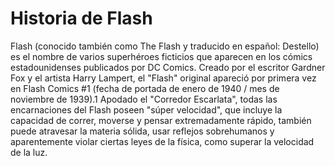 # Historia de Flash

Flash (conocido también como The Flash y traducido en español: Destello) es el nombre de varios superhéroes ficticios que aparecen en los cómics estadounidenses publicados por
DC Comics. Creado por el escritor Gardner Fox y el artista Harry Lampert, el "Flash" original apareció por primera vez en Flash Comics #1 (fecha de portada de enero de 1940 /
mes de noviembre de 1939).1​ Apodado el "Corredor Escarlata", todas las encarnaciones del Flash poseen "súper velocidad", que incluye la capacidad de correr, moverse y pensar
extremadamente rápido, también puede atravesar la materia sólida, usar reflejos sobrehumanos y aparentemente violar ciertas leyes de la física, como superar la velocidad de la
luz.
